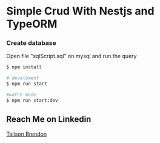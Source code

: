 # Simple Crud With Nestjs and TypeORM

### Create database
Open file "sqlScript.sql" on mysql and run the query

```bash
$ npm install

```

```bash
# develoment
$ npm run start

#watch mode
$ npm run start:dev

```


## Reach Me on Linkedin
<a href="https://www.linkedin.com/in/talison-brendon/" target="_blank" src="https://img.freepik.com/icones-gratis/linkedin_318-187585.jpg">Talison Brendon</a>